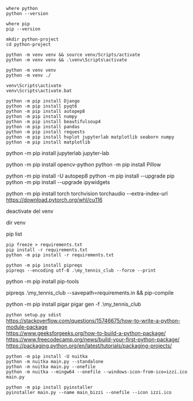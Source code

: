 `where python`    
`python --version`

`where pip`   
`pip --version`


`mkdir python-project`    
`cd python-project`


`python -m venv venv && source venv/Scripts/activate`   
`python -m venv venv && .\venv\Scripts\activate`

`python -m venv venv`   
`python -m venv ./`

`venv\Scripts\activate`    
`venv\Scripts\activate.bat`

`python -m pip install Django`  
`python -m pip install pyqt6`   
`python -m pip install autopep8`    
`python -m pip install numpy`     
`python -m pip install beautifulsoup4`    
`python -m pip install pandas`    
`python -m pip install requests`    
`python -m pip install hvplot jupyterlab matplotlib seaborn numpy`    
`python -m pip install matplotlib`   

python -m pip install jupyterlab
jupyter-lab

python -m pip install opencv-python
python -m pip install Pillow

python -m pip install -U autopep8
python -m pip install --upgrade pip
python -m pip install --upgrade ipywidgets

python -m pip install torch torchvision torchaudio --extra-index-url https://download.pytorch.org/whl/cu116


deactivate
del venv

dir venv

pip list

`pip freeze > requirements.txt`   
`pip install -r requirements.txt`    
`python -m pip install -r requirements.txt`    

`python -m pip install pipreqs`    
`pipreqs --encoding utf-8 .\my_tennis_club --force --print`      

python -m pip install pip-tools
 
pipreqs .\my_tennis_club --savepath=requirements.in && pip-compile

python -m pip install pigar
pigar gen -f .\my_tennis_club

`python setup.py sdist`   
https://stackoverflow.com/questions/15746675/how-to-write-a-python-module-package   
https://www.geeksforgeeks.org/how-to-build-a-python-package/     
https://www.freecodecamp.org/news/build-your-first-python-package/    
https://packaging.python.org/en/latest/tutorials/packaging-projects/     

`python -m pip install -U nuitka`     
`python -m nuitka main.py --standalone`    
`python -m nuitka main.py --onefile`     
`python -m nuitka --mingw64 --onefile --windows-icon-from-ico=izzi.ico main.py`    

`python -m pip install pyinstaller`    
`pyinstaller main.py --name main_bizzi --onefile --icon izzi.ico`      
